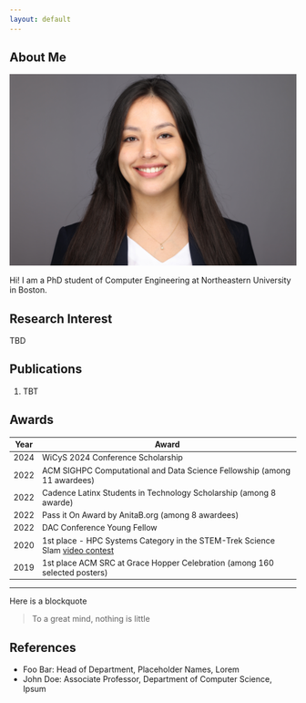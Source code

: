 ```yaml
---
layout: default
---
```


## About Me

<img class="profile-picture" src="ana.jpg">

Hi! I am a PhD student of Computer Engineering at Northeastern University in Boston.

## Research Interest

TBD

## Publications

1. TBT

## Awards

Year | Award
-----|-------
2024 | WiCyS 2024 Conference Scholarship
2022 | ACM SIGHPC Computational and Data Science Fellowship (among 11 awardees)  
2022 | Cadence Latinx Students in Technology Scholarship (among 8 awarde)
2022 | Pass it On Award by AnitaB.org (among 8 awardees)
2022 | DAC Conference Young Fellow
2020 | 1st place - HPC Systems Category in the STEM-Trek Science Slam [video contest](http://www.stem-trek.org/2020/11/15/scienceslamsc20-grand-prize-winner)
2019 | 1st place ACM SRC at Grace Hopper Celebration (among 160 selected posters) 

---

Here is a blockquote

> To a great mind, nothing is little

## References

* Foo Bar: Head of Department, Placeholder Names, Lorem
* John Doe: Associate Professor, Department of Computer Science, Ipsum
